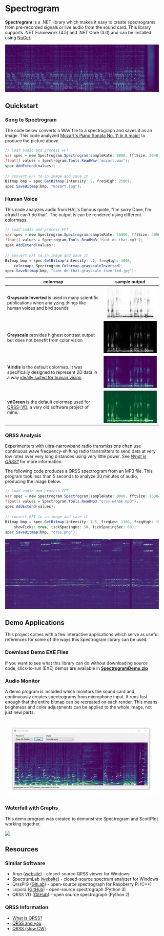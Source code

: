 # Spectrogram
**Spectrogram** is a .NET library which makes it easy to create spectrograms from pre-recorded signals or live audio from the sound card. This library supports .NET Framework (4.5) and .NET Core (3.0) and can be installed using [NuGet](https://www.nuget.org/packages/Spectrogram/).

![](data/mozart.jpg)

## Quickstart

### Song to Spectrogram
The code below converts a WAV file to a spectrograph and saves it as an image. This code analyzed [Mozart's Piano Sonata No. 11 in A major](https://www.youtube.com/watch?v=aeEmGvm7kDk) to produce the picture above.

```cs
// load audio and process FFT
var spec = new Spectrogram.Spectrogram(sampleRate: 8000, fftSize: 2048, step: 700);
float[] values = Spectrogram.Tools.ReadWav("mozart.wav");
spec.AddExtend(values);

// convert FFT to an image and save it
Bitmap bmp = spec.GetBitmap(intensity: 2, freqHigh: 2500);
spec.SaveBitmap(bmp, "mozart.jpg");
```

### Human Voice
This code analyzes audio from HAL's famous quote, "I'm sorry Dave, I'm afraid I can't do that". The output is can be rendered using different colormaps.

```cs
// load audio and process FFT
var spec = new Spectrogram.Spectrogram(sampleRate: 15000, fftSize: 4096, step: 400);
float[] values = Spectrogram.Tools.ReadMp3("cant-do-that.mp3");
spec.AddExtend(values);

// convert FFT to an image and save it
Bitmap bmp = spec.GetBitmap(intensity: .2, freqHigh: 1000,
    colormap: Spectrogram.Colormap.grayscaleInverted);
spec.SaveBitmap(bmp, "cant-do-that-grayscale-inverted.jpg");
```
colormap | sample output
---|---
**Grayscale Inverted** is used in many scientific publications when analyzing things like human voices and bird sounds|![](/data/cant-do-that-grayscale-inverted.jpg)
**Grayscale** provides highest contrast output but does not benefit from color vision|![](/data/cant-do-that-grayscale.jpg)
**Viridis** is the default colormap. It was specifically designed to represent 2D data in a way [ideally suited for human vision](https://www.youtube.com/watch?v=xAoljeRJ3lU).|![](/data/cant-do-that.jpg)
**vdGreen** is the default colormap used for [QRSS-VD](https://github.com/swharden/QRSS-VD), a very old software project of mine. |![](/data/cant-do-that-green.jpg)

### QRSS Analysis

Experimenters with ultra-narrowband radio transmissions often use continuous wave  frequency-shifting radio transmitters to send data at very low rates over very long distances using very little power. See [_What is QRSS?_](https://www.qsl.net/m0ayf/What-is-QRSS.html) for more information. 

The following code produces a QRSS spectrogram from an MP3 file. This program took less than 5 seconds to analyze 30 minutes of audio, producing the image below.

```cs
// load audio and process FFT
var spec = new Spectrogram.Spectrogram(sampleRate: 8000, fftSize: 16384, step: 8000);
float[] values = Spectrogram.Tools.ReadMp3("qrss-w4hbk.mp3");
spec.AddExtend(values);

// convert FFT to an image and save it
Bitmap bmp = spec.GetBitmap(intensity: 1.5, freqLow: 1100, freqHigh: 1500,
    showTicks: true, tickSpacingHz: 50, tickSpacingSec: 60);
spec.SaveBitmap(bmp, "qrss.png");
```


![](data/qrss.png)

## Demo Applications
This project comes with a few interactive applications which serve as useful references for some of the ways this Spectrogram library can be used.

### Download Demo EXE Files
If you want to see what this library can do without downloading source code, click-to-run (EXE) demos are available in **[SpectrogramDemo.zip](/dev/compiled-demos/SpectrogramDemo.zip)**

### Audio Monitor

A demo program is included which monitors the sound card and continuously creates spectrograms from microphone input. It runs fast enough that the entire bitmap can be recreated on each render. This means brightness and color adjustments can be applied to the whole image, not just new parts.

![](data/screenshot4.gif)

### Waterfall with Graphs
This demo program was created to demonstrate Spectrogram and ScottPlot working together.

![](data/screenshot7.gif)

## Resources

### Similar Software
* Argo ([website](http://digilander.libero.it/i2phd/argo/)) - closed-source QRSS viewer for Windows
* SpectrumLab ([website](http://www.qsl.net/dl4yhf/spectra1.html)) - closed-source spectrum analyzer for Windows 
* QrssPIG ([GitLab](https://gitlab.com/hb9fxx/qrsspig)) - open-source spectrograph for Raspberry Pi (C++)
* Lopora ([GitHub](https://github.com/swharden/Lopora)) - open-source spectrograph (Python 3) 
* QRSS VD ([GitHub](https://github.com/swharden/QRSS-VD)) - open source spectrograph (Python 2)

### QRSS Information
  * [What is QRSS?](https://www.qsl.net/m0ayf/What-is-QRSS.html)
  * [QRSS and you](http://www.ka7oei.com/qrss1.html)
  * [QRSS (slow CW)](https://sites.google.com/site/qrssinfo/QRSS-Slow-CW)
